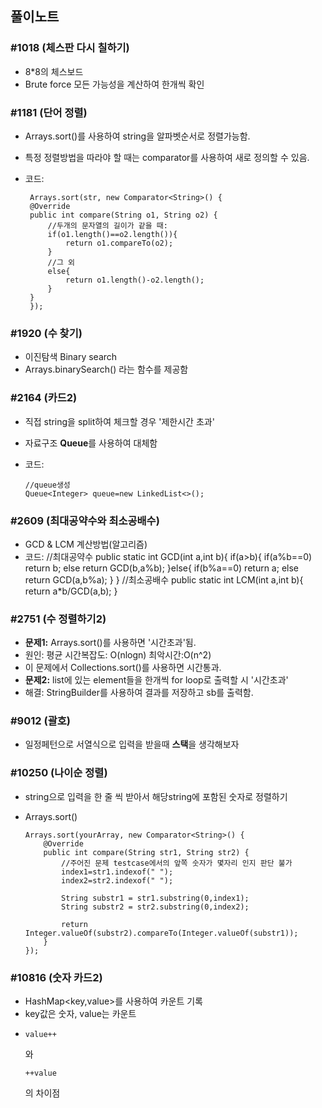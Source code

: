 ## 풀이노트

### #1018 (체스판 다시 칠하기)
 -  8*8의 체스보드
 -  Brute force 모든 가능성을 계산하여 한개씩 확인
 

### #1181 (단어 정렬)

 -  Arrays.sort()를 사용하여 string을 알파벳순서로 정렬가능함.
 -  특정 정렬방법을 따라야 할 때는 comparator를 사용하여 새로 정의할 수 있음.
 - 코드:
 
		Arrays.sort(str, new Comparator<String>() {
		@Override
		public int compare(String o1, String o2) {
			//두개의 문자열의 길이가 같을 때:
			if(o1.length()==o2.length()){
				return o1.compareTo(o2);
			}
			//그 외
			else{
				return o1.length()-o2.length();
			}
		}
		});

### #1920 (수 찾기)

 -  이진탐색 Binary search
 -  Arrays.binarySearch() 라는 함수를 제공함
 
### #2164 (카드2)
  -  직접 string을 split하여 체크할 경우 '제한시간 초과'
  -  자료구조 <b>Queue</b>를 사용하여 대체함
  - 코드:
  
  		//queue생성
		Queue<Integer> queue=new LinkedList<>();
		
### #2609 (최대공약수와 최소공배수)
  - GCD & LCM 계산방법(알고리즘)
  - 코드: 
		//최대공약수
		public static int GCD(int a,int b){
			if(a>b){
				if(a%b==0) return b;
				else return GCD(b,a%b);
			}else{
				if(b%a==0) return a;
				else return GCD(a,b%a);
			}
		}
		//최소공배수
		public static int LCM(int a,int b){
			return a*b/GCD(a,b);
		}

### #2751 (수 정렬하기2)
  - <b>문제1:</b> Arrays.sort()를 사용하면 '시간초과'됨.
  - 원인: 평균 시간복잡도: O(nlogn) 최악시간:O(n^2)
  - 이 문제에서 Collections.sort()를 사용하면 시간통과.
  - <b>문제2:</b> list에 있는 element들을 한개씩 for loop로 출력할 시 '시간초과'
  - 해결: StringBuilder를 사용하여 결과를 저장하고 sb를 출력함.
  

### #9012 (괄호)
  - 일정페턴으로 서열식으로 입력을 받을때 <b>스택</b>을 생각해보자

### #10250 (나이순 정렬)
  - string으로 입력을 한 줄 씩 받아서 해당string에 포함된 숫자로 정렬하기
  - Arrays.sort()
	
		Arrays.sort(yourArray, new Comparator<String>() {
			@Override
		    public int compare(String str1, String str2) {
				//주어진 문제 testcase에서의 앞쪽 숫자가 몇자리 인지 판단 불가
				index1=str1.indexof(" ");
				index2=str2.indexof(" ");

		        String substr1 = str1.substring(0,index1);
		        String substr2 = str2.substring(0,index2);
		
		        return Integer.valueOf(substr2).compareTo(Integer.valueOf(substr1));
		    }
		});
		
		
### #10816 (숫자 카드2)
   - HashMap<key,value>를 사용하여 카운트 기록
   - key값은 숫자, value는 카운트
   - <pre><code>value++</code></pre> 와 <pre><code>++value</code></pre> 의 차이점